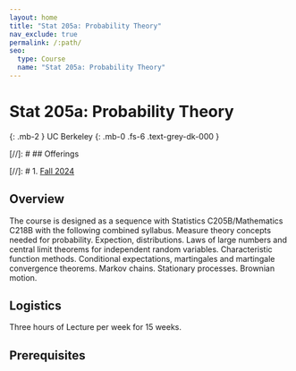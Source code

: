 ```yaml
---
layout: home
title: "Stat 205a: Probability Theory"
nav_exclude: true
permalink: /:path/
seo:
  type: Course
  name: "Stat 205a: Probability Theory"
---
```


# Stat 205a: Probability Theory
{: .mb-2 }
UC Berkeley
{: .mb-0 .fs-6 .text-grey-dk-000 }



[//]: # ## Offerings

[//]: # 1. [Fall 2024](fall-2024)



## Overview

The course is designed as a sequence with Statistics C205B/Mathematics C218B with the following combined syllabus. Measure theory concepts needed for probability. Expection, distributions. Laws of large numbers and central limit theorems for independent random variables. Characteristic function methods. Conditional expectations, martingales and martingale convergence theorems. Markov chains. Stationary processes. Brownian motion. 

## Logistics

Three hours of Lecture per week for 15 weeks.

## Prerequisites


